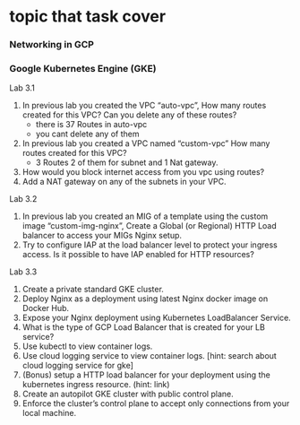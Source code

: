 # topic that task cover
### Networking in GCP
### Google Kubernetes Engine (GKE)


Lab 3.1
1. In previous lab you created the VPC “auto-vpc”, How many routes created for this VPC? Can you delete any of these routes?
   - there is 37 Routes in auto-vpc 
   - you cant delete any of them
3. In previous lab you created a VPC named “custom-vpc” How many routes created for this VPC?
   - 3 Routes 2 of them for subnet and 1 Nat gateway.
5. How would you block internet access from you vpc using routes?
6. Add a NAT gateway on any of the subnets in your VPC.

Lab 3.2
1. In previous lab you created an MIG of a template using the custom image “custom-img-nginx”,
Create a Global (or Regional) HTTP Load balancer to access your MIGs Nginx setup.
2. Try to configure IAP at the load balancer level to protect your ingress access. Is it possible to have
IAP enabled for HTTP resources?

Lab 3.3
1. Create a private standard GKE cluster.
2. Deploy Nginx as a deployment using latest Nginx docker image on Docker Hub.
3. Expose your Nginx deployment using Kubernetes LoadBalancer Service.
4. What is the type of GCP Load Balancer that is created for your LB service?
5. Use kubectl to view container logs.
6. Use cloud logging service to view container logs. [hint: search about cloud logging service for gke]
7. (Bonus) setup a HTTP load balancer for your deployment using the kubernetes ingress resource. (hint: link)
8. Create an autopilot GKE cluster with public control plane.
9. Enforce the cluster’s control plane to accept only connections from your local machine.
